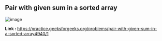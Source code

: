## Pair with given sum in a sorted array 

![image](https://user-images.githubusercontent.com/23376002/202845709-70b261d5-9048-4d6f-aa68-137880df8eab.png)

**Link :** https://practice.geeksforgeeks.org/problems/pair-with-given-sum-in-a-sorted-array4940/1
